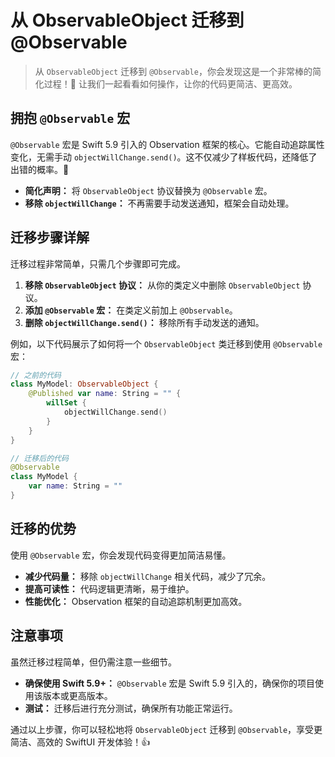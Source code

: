 ﻿# 从 ObservableObject 迁移到 @Observable

> 从 `ObservableObject` 迁移到 `@Observable`，你会发现这是一个非常棒的简化过程！🚀 让我们一起看看如何操作，让你的代码更简洁、更高效。

## 拥抱 `@Observable` 宏

`@Observable` 宏是 Swift 5.9 引入的 Observation 框架的核心。它能自动追踪属性变化，无需手动 `objectWillChange.send()`。这不仅减少了样板代码，还降低了出错的概率。🎉

*   **简化声明：** 将 `ObservableObject` 协议替换为 `@Observable` 宏。
*   **移除 `objectWillChange`：** 不再需要手动发送通知，框架会自动处理。

## 迁移步骤详解

迁移过程非常简单，只需几个步骤即可完成。

1.  **移除 `ObservableObject` 协议：** 从你的类定义中删除 `ObservableObject` 协议。
2.  **添加 `@Observable` 宏：** 在类定义前加上 `@Observable`。
3.  **删除 `objectWillChange.send()`：** 移除所有手动发送的通知。

例如，以下代码展示了如何将一个 `ObservableObject` 类迁移到使用 `@Observable` 宏：

```swift
// 之前的代码
class MyModel: ObservableObject {
    @Published var name: String = "" {
        willSet {
            objectWillChange.send()
        }
    }
}

// 迁移后的代码
@Observable
class MyModel {
    var name: String = ""
}
```

## 迁移的优势

使用 `@Observable` 宏，你会发现代码变得更加简洁易懂。

*   **减少代码量：** 移除 `objectWillChange` 相关代码，减少了冗余。
*   **提高可读性：** 代码逻辑更清晰，易于维护。
*   **性能优化：** Observation 框架的自动追踪机制更加高效。

## 注意事项

虽然迁移过程简单，但仍需注意一些细节。

*   **确保使用 Swift 5.9+：** `@Observable` 宏是 Swift 5.9 引入的，确保你的项目使用该版本或更高版本。
*   **测试：** 迁移后进行充分测试，确保所有功能正常运行。

通过以上步骤，你可以轻松地将 `ObservableObject` 迁移到 `@Observable`，享受更简洁、高效的 SwiftUI 开发体验！👍


